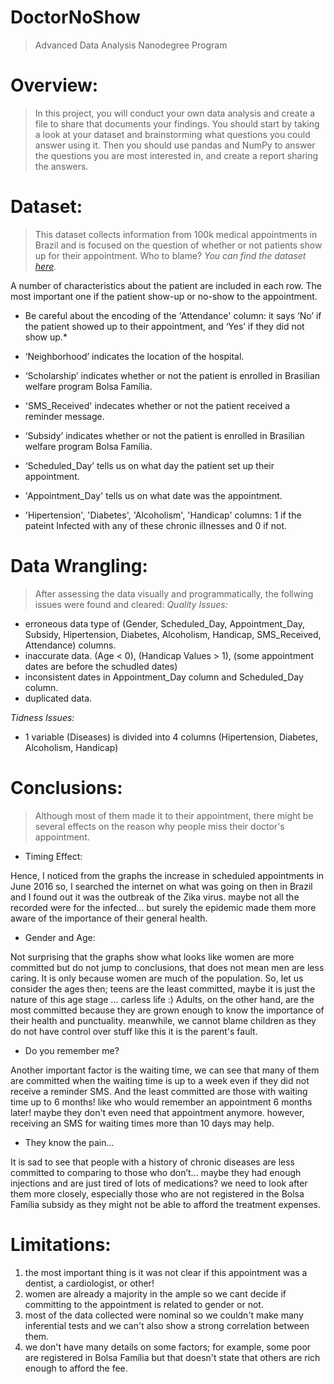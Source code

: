 # DoctorNoShow
> Advanced Data Analysis Nanodegree Program
# Overview:
> In this project, you will conduct your own data analysis and create a file to share that documents your findings. You should start by taking a look at your dataset and brainstorming what questions you could answer using it. Then you should use pandas and NumPy to answer the questions you are most interested in, and create a report sharing the answers.
# Dataset:
> This dataset collects information from 100k medical appointments in Brazil and is focused on the question of whether or not patients show up for their appointment. Who to blame? *You can find the dataset [here](https://www.kaggle.com/datasets/joniarroba/noshowappointments).*

A number of characteristics about the patient are included in each row. The most important one if the patient show-up or no-show to the appointment.

* Be careful about the encoding of the 'Attendance' column: it says ‘No’ if the patient showed up to their appointment, and ‘Yes’ if they did not show up.*

* ‘Neighborhood’ indicates the location of the hospital.
* ‘Scholarship’ indicates whether or not the patient is enrolled in Brasilian welfare program Bolsa Família.
* 'SMS_Received' indecates whether or not the patient received a reminder message.
* ‘Subsidy’ indicates whether or not the patient is enrolled in Brasilian welfare program Bolsa Família.
* ‘Scheduled_Day’ tells us on what day the patient set up their appointment.
* 'Appointment_Day' tells us on what date was the appointment.
* 'Hipertension', 'Diabetes', 'Alcoholism', 'Handicap' columns: 1 if the pateint Infected with any of these chronic illnesses and 0 if not.

# Data Wrangling:
> After assessing the data visually and programmatically, the follwing issues were found and cleared:
*Quality Issues:*

* erroneous data type of (Gender, Scheduled_Day, Appointment_Day, Subsidy, Hipertension, Diabetes, Alcoholism, Handicap, SMS_Received, Attendance) columns.
* inaccurate data. (Age < 0), (Handicap Values > 1), (some appointment dates are before the schudled dates)
* inconsistent dates in Appointment_Day column and Scheduled_Day column.
* duplicated data.

*Tidness Issues:*

* 1 variable (Diseases) is divided into 4 columns (Hipertension, Diabetes, Alcoholism, Handicap)

# Conclusions:
> Although most of them made it to their appointment, there might be several effects on the reason why people miss their doctor's appointment.
* Timing Effect:

Hence, I noticed from the graphs the increase in scheduled appointments in June 2016 so, I searched the internet on what was going on then in Brazil and I found out it was the outbreak of the Zika virus. maybe not all the recorded were for the infected... but surely the epidemic made them more aware of the importance of their general health.
* Gender and Age:

Not surprising that the graphs show what looks like women are more committed but do not jump to conclusions, that does not mean men are less caring. It is only because women are much of the population.
So, let us consider the ages then; teens are the least committed, maybe it is just the nature of this age stage ... carless life :)
Adults, on the other hand, are the most committed because they are grown enough to know the importance of their health and punctuality. meanwhile, we cannot blame children as they do not have control over stuff like this it is the parent's fault.
* Do you remember me?

Another important factor is the waiting time, we can see that many of them are committed when the waiting time is up to a week even if they did not receive a reminder SMS. And the least committed are those with waiting time up to 6 months!
like who would remember an appointment 6 months later! maybe they don't even need that appointment anymore. however, receiving an SMS for waiting times more than 10 days may help.
* They know the pain...

It is sad to see that people with a history of chronic diseases are less committed to comparing to those who don’t... maybe they had enough injections and are just tired of lots of medications? we need to look after them more closely, especially those who are not registered in the Bolsa Família subsidy as they might not be able to afford the treatment expenses.
# Limitations:
1. the most important thing is it was not clear if this appointment was a dentist, a cardiologist, or other!
2. women are already a majority in the ample so we cant decide if committing to the appointment is related to gender or not.
3. most of the data collected were nominal so we couldn't make many inferential tests and we can't also show a strong correlation between them.
4. we don't have many details on some factors; for example, some poor are registered in Bolsa Família but that doesn't state that others are rich enough to afford the fee.

